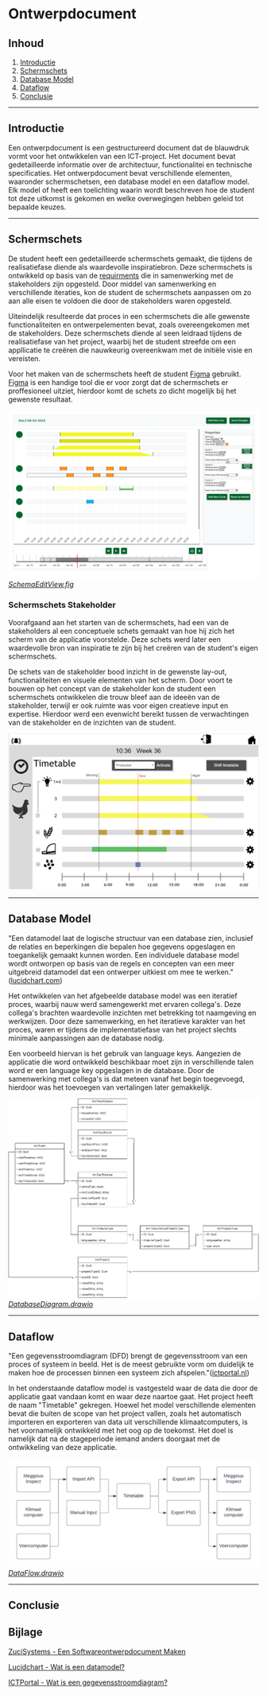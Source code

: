 # Ontwerpdocument
## Inhoud
1. [Introductie](#introductie)
2. [Schermschets](#schermschets)
3. [Database Model](#database-model)
4. [Dataflow](#dataflow)
5. [Conclusie](#conclusie)

---
## Introductie
Een ontwerpdocument is een gestructureerd document dat de blauwdruk vormt voor het ontwikkelen van een ICT-project. Het document bevat gedetailleerde informatie over de architectuur, functionalitei en technische specificaties. Het ontwerpdocument bevat verschillende elementen, waaronder schermschetsen, een database model en een dataflow model. Elk model of heeft een toelichting waarin wordt beschreven hoe de student tot deze uitkomst is gekomen en welke overwegingen hebben geleid tot bepaalde keuzes.

---
## Schermschets
De student heeft een gedetailleerde schermschets gemaakt, die tijdens de realisatiefase diende als waardevolle inspiratiebron. Deze schermschets is ontwikkeld op basis van de [requirments](/Analyse/README.md/#requirements) die in samenwerking met de stakeholders zijn opgesteld. Door middel van samenwerking en verschillende iteraties, kon de student de schermschets aanpassen om zo aan alle eisen te voldoen die door de stakeholders waren opgesteld.

Uiteindelijk resulteerde dat proces in een schermschets die alle gewenste functionaliteiten en ontwerpelementen bevat, zoals overeengekomen met de stakeholders. Deze schermschets diende al seen leidraad tijdens de realisatiefase van het project, waarbij het de student streefde om een appllicatie te creëren die nauwkeurig overeenkwam met de initiële visie en vereisten.

Voor het maken van de schermschets heeft de student [Figma](www.figma.com) gebruikt. [Figma](www.figma.com) is een handige tool die er voor zorgt dat de schermschets er proffesioneel uitziet, hierdoor komt de schets zo dicht mogelijk bij het gewenste resultaat.

![Schermschets](/Media/scherm_schets_edit.png)*[SchemaEditView.fig](/Ontwerp/SchemaEditView.fig)*

### Schermschets Stakeholder

Voorafgaand aan het starten van de schermschets, had een van de stakeholders al een conceptuele schets gemaakt van hoe hij zich het scherm van de applicatie voorstelde. Deze schets werd later een waardevolle bron van inspiratie te zijn bij het creëren van de student's eigen schermschets.

De schets van de stakeholder bood inzicht in de gewenste lay-out, functionaliteiten en visuele elementen van het scherm. Door voort te bouwen op het concept van de stakeholder kon de student een schermschets ontwikkelen die trouw bleef aan de ideeën van de stakeholder, terwijl er ook ruimte was voor eigen creatieve input en expertise. Hierdoor werd een evenwicht bereikt tussen de verwachtingen van de stakeholder en de inzichten van de student.

![Schermschets Stakeholder](/Media/scherm_schets_analyse.png)

---
## Database Model
"Een datamodel laat de logische structuur van een database zien, inclusief de relaties en beperkingen die bepalen hoe gegevens opgeslagen en toegankelijk gemaakt kunnen worden. Een individuele database model wordt ontworpen op basis van de regels en concepten van een meer uitgebreid datamodel dat een ontwerper uitkiest om mee te werken." ([lucidchart.com](#bijlage))

Het ontwikkelen van het afgebeelde database model was een iteratief proces, waarbij nauw werd samengewerkt met ervaren collega's. Deze collega's brachten waardevolle inzichten met betrekking tot naamgeving en werkwijzen. Door deze samenwerking, en het iteratieve karakter van het proces, waren er tijdens de implementatiefase van het project slechts minimale aanpassingen aan de database nodig. 

Een voorbeeld hiervan is het gebruik van language keys. Aangezien de applicatie die word ontwikkeld beschikbaar moet zijn in verschillende talen word er een language key opgeslagen in de database. Door de samenwerking met collega's is dat meteen vanaf het begin toegevoegd, hierdoor was het toevoegen van vertalingen later gemakkelijk.

![Database Model](/Media/database_model.png)*[DatabaseDiagram.drawio](/Ontwerp/DatabaseDiagram.drawio)*

---
## Dataflow
"Een gegevensstroomdiagram (DFD) brengt de gegevensstroom van een proces of systeem in beeld. Het is de meest gebruikte vorm om duidelijk te maken hoe de processen binnen een systeem zich afspelen."([ictportal.nl](#bijlage))

In het onderstaande dataflow model is vastgesteld waar de data die door de applicatie gaat vandaan komt en waar deze naartoe gaat. Het project heeft de naam "Timetable" gekregen. Hoewel het model verschillende elementen bevat die buiten de scope van het project vallen, zoals het automatisch importeren en exporteren van data uit verschillende klimaatcomputers, is het voornamelijk ontwikkeld met het oog op de toekomst. Het doel is namelijk dat na de stageperiode iemand anders doorgaat met de ontwikkeling van deze applicatie.

![Dataflow](/Media/dataflow.png)*[DataFlow.drawio](/Ontwerp/DataFlow.drawio)*

---
## Conclusie

## Bijlage
[ZuciSystems - Een Softwareontwerpdocument Maken](https://www.zucisystems.com/nl/blog/een-softwareontwerpdocument-maken/)

[Lucidchart - Wat is een datamodel?](https://www.lucidchart.com/pages/nl/wat-is-een-datamodel)

[ICTPortal - Wat is een gegevensstroomdiagram?](https://www.ictportal.nl/ict-lexicon/data-flow-diagram-dfd)

